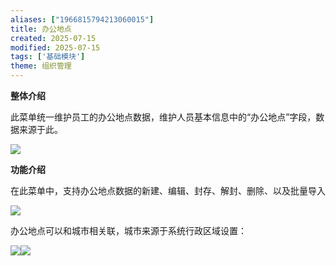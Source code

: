 ```yaml
---
aliases: ["1966815794213060015"]
title: 办公地点
created: 2025-07-15
modified: 2025-07-15
tags: ['基础模块']
theme: 组织管理
---
```


**整体介绍**

此菜单统一维护员工的办公地点数据，维护人员基本信息中的“办公地点”字段，数据来源于此。

![](a5697eac1998a785aa65cb4d543b667f.jpg)

**功能介绍**

在此菜单中，支持办公地点数据的新建、编辑、封存、解封、删除、以及批量导入

**![](ab2e4e43580484038ed80aa8a9a21a0e.jpg)**

办公地点可以和城市相关联，城市来源于系统行政区域设置：

**![](b2ae7533907ce946ec10a1929fe2278f.jpg)![](b2cea5ad34930c780d2df1cc24b8aee4.jpg)**